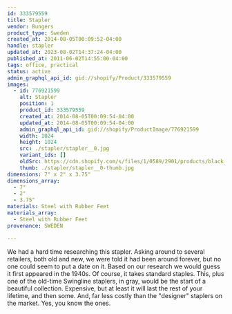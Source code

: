 ```yaml
---
id: 333579559
title: Stapler
vendor: Bungers
product_type: Sweden
created_at: 2014-08-05T00:09:52-04:00
handle: stapler
updated_at: 2023-08-02T14:37:24-04:00
published_at: 2011-06-02T14:55:00-04:00
tags: office, practical
status: active
admin_graphql_api_id: gid://shopify/Product/333579559
images:
  - id: 776921599
    alt: Stapler
    position: 1
    product_id: 333579559
    created_at: 2014-08-05T00:09:54-04:00
    updated_at: 2014-08-05T00:09:54-04:00
    admin_graphql_api_id: gid://shopify/ProductImage/776921599
    width: 1024
    height: 1024
    src: ./stapler/stapler__0.jpg
    variant_ids: []
    oldSrc: https://cdn.shopify.com/s/files/1/0589/2901/products/black_stapler_1.jpeg?v=1407211794
    thumb: ./stapler/stapler__0-thumb.jpg
dimensions: 7" x 2" x 3.75"
dimensions_array:
  - 7"
  - 2"
  - 3.75"
materials: Steel with Rubber Feet
materials_array:
  - Steel with Rubber Feet
provenance: SWEDEN

---
```


We had a hard time researching this stapler. Asking around to several retailers, both old and new, we were told it had been around forever, but no one could seem to put a date on it. Based on our research we would guess it first appeared in the 1940s. Of course, it takes standard staples. This, plus one of the old-time Swingline staplers, in gray, would be the start of a beautiful collection. Expensive, but at least it will last the rest of your lifetime, and then some. And, far less costly than the "designer" staplers on the market. Yes, you know the ones.